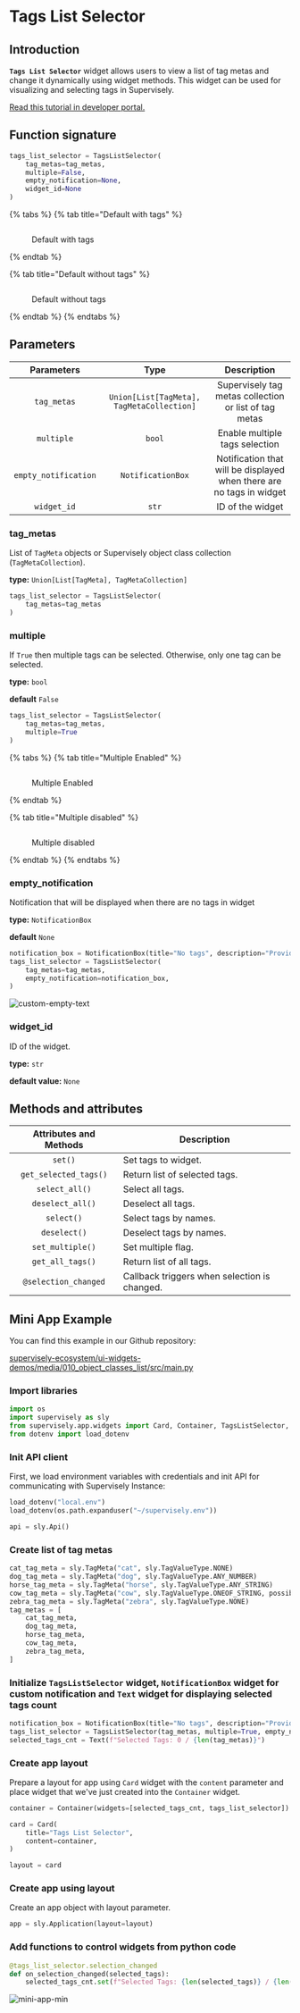 # Tags List Selector

## Introduction

**`Tags List Selector`** widget allows users to view a list of tag metas and change it dynamically using widget methods. This widget can be used for visualizing and selecting tags in Supervisely.

[Read this tutorial in developer portal.](https://developer.supervise.ly/app-development/apps-with-gui/tags-list-selector)

## Function signature

```python
tags_list_selector = TagsListSelector(
    tag_metas=tag_metas,
    multiple=False,
    empty_notification=None,
    widget_id=None
)
```

{% tabs %}
{% tab title="Default with tags" %}

<figure><img src="https://github.com/supervisely-ecosystem/ui-widgets-demos/assets/48913536/334ccb23-e30c-4d5e-938c-95620f523389" alt=""><figcaption><p>Default with tags</p></figcaption></figure>
{% endtab %}

{% tab title="Default without tags" %}

<figure><img src="https://github.com/supervisely-ecosystem/ui-widgets-demos/assets/48913536/c8991571-a40e-41c5-93e4-53f9482f2739" alt=""><figcaption><p>Default without tags</p></figcaption></figure>
{% endtab %}
{% endtabs %}

## Parameters

|      Parameters      |                   Type                    |                             Description                              |
| :------------------: | :---------------------------------------: | :------------------------------------------------------------------: |
|     `tag_metas`      | `Union[List[TagMeta], TagMetaCollection]` |        Supervisely tag metas collection or list of tag metas         |
|      `multiple`      |                  `bool`                   |                    Enable multiple tags selection                    |
| `empty_notification` |             `NotificationBox`             | Notification that will be displayed when there are no tags in widget |
|     `widget_id`      |                   `str`                   |                           ID of the widget                           |

### tag_metas

List of `TagMeta` objects or Supervisely object class collection (`TagMetaCollection`).

**type:** `Union[List[TagMeta], TagMetaCollection]`

```python
tags_list_selector = TagsListSelector(
    tag_metas=tag_metas
)
```

### multiple

If `True` then multiple tags can be selected. Otherwise, only one tag can be selected.

**type:** `bool`

**default** `False`

```python
tags_list_selector = TagsListSelector(
    tag_metas=tag_metas,
    multiple=True
)
```

{% tabs %}
{% tab title="Multiple Enabled" %}

<figure><img src="https://github.com/supervisely-ecosystem/ui-widgets-demos/assets/48913536/f80f6c40-5157-4295-bb24-8fc25cd3e8df" alt=""><figcaption><p>Multiple Enabled</p></figcaption></figure>
{% endtab %}

{% tab title="Multiple disabled" %}

<figure><img src="https://github.com/supervisely-ecosystem/ui-widgets-demos/assets/48913536/e35b72ac-20b0-4c3b-84ee-e8417de19aaa" alt=""><figcaption><p>Multiple disabled</p></figcaption></figure>
{% endtab %}
{% endtabs %}

### empty_notification

Notification that will be displayed when there are no tags in widget

**type:** `NotificationBox`

**default** `None`

```python
notification_box = NotificationBox(title="No tags", description="Provide tags to the widget.")
tags_list_selector = TagsListSelector(
    tag_metas=tag_metas,
    empty_notification=notification_box,
)
```

![custom-empty-text](https://github.com/supervisely-ecosystem/ui-widgets-demos/assets/48913536/ee8a0c24-ff5e-43c1-a5b2-e6411d93ab9f)

### widget_id

ID of the widget.

**type:** `str`

**default value:** `None`

## Methods and attributes

| Attributes and Methods | Description                                  |
| :--------------------: | -------------------------------------------- |
|        `set()`         | Set tags to widget.                          |
| `get_selected_tags()`  | Return list of selected tags.                |
|     `select_all()`     | Select all tags.                             |
|    `deselect_all()`    | Deselect all tags.                           |
|       `select()`       | Select tags by names.                        |
|      `deselect()`      | Deselect tags by names.                      |
|    `set_multiple()`    | Set multiple flag.                           |
|    `get_all_tags()`    | Return list of all tags.                     |
|  `@selection_changed`  | Callback triggers when selection is changed. |

## Mini App Example

You can find this example in our Github repository:

[supervisely-ecosystem/ui-widgets-demos/media/010_object_classes_list/src/main.py](https://github.com/supervisely-ecosystem/ui-widgets-demos/blob/master/media/010_object_classes_list/src/main.py)

### Import libraries

```python
import os
import supervisely as sly
from supervisely.app.widgets import Card, Container, TagsListSelector, Text, NotificationBox
from dotenv import load_dotenv
```

### Init API client

First, we load environment variables with credentials and init API for communicating with Supervisely Instance:

```python
load_dotenv("local.env")
load_dotenv(os.path.expanduser("~/supervisely.env"))

api = sly.Api()
```

### Create list of tag metas

```python
cat_tag_meta = sly.TagMeta("cat", sly.TagValueType.NONE)
dog_tag_meta = sly.TagMeta("dog", sly.TagValueType.ANY_NUMBER)
horse_tag_meta = sly.TagMeta("horse", sly.TagValueType.ANY_STRING)
cow_tag_meta = sly.TagMeta("cow", sly.TagValueType.ONEOF_STRING, possible_values=["moo", "mooo"])
zebra_tag_meta = sly.TagMeta("zebra", sly.TagValueType.NONE)
tag_metas = [
    cat_tag_meta,
    dog_tag_meta,
    horse_tag_meta,
    cow_tag_meta,
    zebra_tag_meta,
]

```

### Initialize `TagsListSelector` widget, `NotificationBox` widget for custom notification and `Text` widget for displaying selected tags count

```python
notification_box = NotificationBox(title="No tags", description="Provide tags to the widget.")
tags_list_selector = TagsListSelector(tag_metas, multiple=True, empty_notification=notification_box)
selected_tags_cnt = Text(f"Selected Tags: 0 / {len(tag_metas)}")
```

### Create app layout

Prepare a layout for app using `Card` widget with the `content` parameter and place widget that we've just created into the `Container` widget.

```python
container = Container(widgets=[selected_tags_cnt, tags_list_selector])

card = Card(
    title="Tags List Selector",
    content=container,
)

layout = card
```

### Create app using layout

Create an app object with layout parameter.

```python
app = sly.Application(layout=layout)
```

### Add functions to control widgets from python code

```python
@tags_list_selector.selection_changed
def on_selection_changed(selected_tags):
    selected_tags_cnt.set(f"Selected Tags: {len(selected_tags)} / {len(tag_metas)}", "text")
```

![mini-app-min](https://github.com/supervisely-ecosystem/ui-widgets-demos/assets/48913536/45d1283f-39fc-492b-aa3a-c4eb9155764a)
